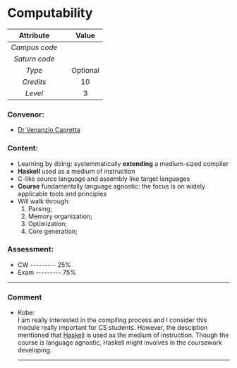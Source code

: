 # Computability 

| Attribute || Value |
|:---------:|:-:|:-----:|
|*Campus code*|||
|*Saturn code*|||
|*Type*||Optional|
|*Credits*||10|
|*Level*||3|

### Convenor:
* [Dr Venanzio Capretta](https://www.nottingham.ac.uk/computerscience/people/Venanzio.Capretta)

### Content:
* Learning by doing: systemmatically **extending** a medium-sized compiler
* **Haskell** used as a medium of instruction
* C-like source language and assembly like target languages
* **Course** fundamentally language agnostic: the focus is on widely applicable tools and principles
* Will walk through:
    1. Parsing;
    2. Memory organization;
    3. Optimization;
    4. Core generation;

### Assessment:
* CW --------- 25%
* Exam --------- 75%

----

### Comment

* Kobe:     
    I am really interested in the compiling process and I consider this module really important for CS students. However, the desciption mentioned that [Haskell](https://www.haskell.org/) is used as the medium of instruction. Though the course is language agnostic, Haskell might involves in the coursework developing.

    ----